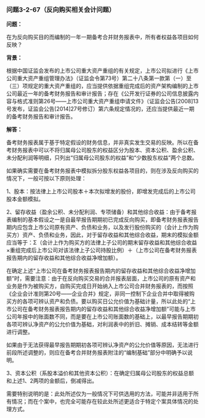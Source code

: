 ### 问题3-2-67（反向购买相关会计问题）

**问题：**

在为反向购买目的而编制的一年一期备考合并财务报表中，所有者权益各项目如何反映？

**背景：**

根据中国证监会发布的上市公司重大资产重组的有关规定，上市公司拟进行《上市公司重大资产重组管理办法》（证监会令第73号）第二十八条第一款第（一）至（三）项规定的重大资产重组的，应当提供依据重组完成后的资产架构编制的上市公司最近一年的备考财务报告和审计报告；存在《公开发行证券的公司信息披露内容与格式准则第26号——上市公司重大资产重组申请文件》（证监会公告[2008]13号发布，证监会公告[2014]27号修订）第六条规定情况的，还应当提供最近一期的备考财务报告和审计报告。

**解答：**

备考财务报表属于基于特定假设的财务信息，并非真实发生交易的反映。所以在备考财务报表中可以不将归属母公司股东的权益区分为股本、资本公积、盈余公积、未分配利润等明细，只列出“归属母公司股东的权益”和“少数股东权益”两个总数。

如果确实需要在备考财务报表中模拟拆分股东权益各项目的，则在涉及反向购买的情况下，一般可按以下原则处理：

1、股本：按法律上上市公司股本＋本次拟增发的股份，即增发完成后的上市公司股本金额模拟。

2、留存收益（盈余公积、未分配利润、专项储备）和其他综合收益：由于备考报表编制的基本假设之一是自最早报告期期初已完成反向购买，即备考财务报表报告期内应包含上市公司原有资产、负债和业务，以及发行股份购买的（会计上作为购买方）资产、负债和业务，因此，对于留存收益和其他综合收益，期末的模拟金额应当等于：Σ（会计上作为购买方的法律上子公司的期末留存收益和其他综合收益×重组完成后上市公司对该法律上子公司持股比例）＋（上市公司在备考财务报表报告期内的留存收益和其他综合收益净增加额）。

在确定上述“上市公司在备考财务报表报告期内的留存收益和其他综合收益净增加额”时，需要注意：由于在反向购买交易的合并报表层面，上市公司的原有资产和业务是作为被购买方，自购买完成日开始纳入上市公司合并财务报表的，而按照《企业会计准则第20号——企业合并》规定，非同一控制下企业合并中取得被购买方的各项可辨认资产和负债。要以购买日公允价值为基础计量，所以此处的“上市公司在备考财务报表报告期内的留存收益和其他综合收益净增加额”可能与上市公司年报中的账面数不同，而是要在上市公司账面数的基础上，以最早报告期期初各项可辨认净资产的公允价值为基础，对利润表中的折旧、摊销、成本结转等金额进行调整。

如果由于无法获得最早报告期期初各项可辨认净资产的公允价值等原因，无法进行前段所述调整的，则应在备考合并财务报表附注的“编制基础”部分中明确予以说明。

3、资本公积（系股本溢价和其他资本公积）：在确定归属母公司股东的权益总额和上述1、2两项的金额后，倒减得出。

需要特别说明的是：此处所述仅为一般情况下可供选用的方法，可能并非适用于所有情况；而在个案中，也完全可能存在较此处所述更适合于特定个案具体情况的处理方式。